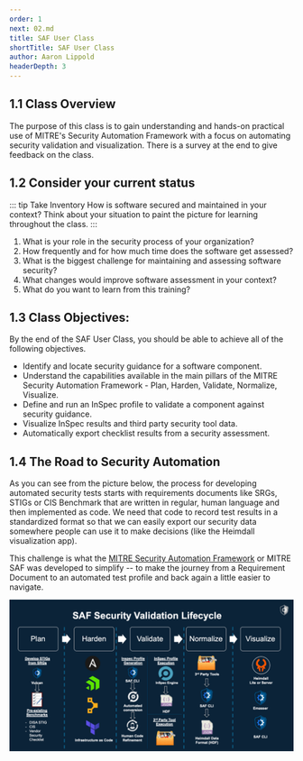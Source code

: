```yaml
---
order: 1
next: 02.md
title: SAF User Class
shortTitle: SAF User Class
author: Aaron Lippold
headerDepth: 3
---
```


## 1.1 Class Overview

The purpose of this class is to gain understanding and hands-on practical use of MITRE's Security Automation Framework with a focus on automating security validation and visualization. There is a survey at the end to give feedback on the class.

## 1.2 Consider your current status

::: tip Take Inventory
How is software secured and maintained in your context? Think about your situation to paint the picture for learning throughout the class.
:::

1. What is your role in the security process of your organization?
2. How frequently and for how much time does the software get assessed?
3. What is the biggest challenge for maintaining and assessing software security?
4. What changes would improve software assessment in your context?
5. What do you want to learn from this training?

## 1.3 Class Objectives:
By the end of the SAF User Class, you should be able to achieve all of the following objectives. 
-	Identify and locate security guidance for a software component.
-	Understand the capabilities available in the main pillars of the MITRE Security Automation Framework - Plan, Harden, Validate, Normalize, Visualize.
-	Define and run an InSpec profile to validate a component against security guidance.
-	Visualize InSpec results and third party security tool data.
-   Automatically export checklist results from a security assessment.

## 1.4 The Road to Security Automation

As you can see from the picture below, the process for developing automated security tests starts with requirements documents like SRGs, STIGs or CIS Benchmark that are written in regular, human language and then implemented as code. We need that code to record test results in a standardized format so that we can easily export our security data somewhere people can use it to make decisions (like the Heimdall visualization app).

This challenge is what the [MITRE Security Automation Framework](https://saf.mitre.org) or MITRE SAF was developed to simplify -- to make the journey from a Requirement Document to an automated test profile and back again a little easier to navigate.


![SAF Lifecycle](../../assets/img/saf-lifecycle.png)

